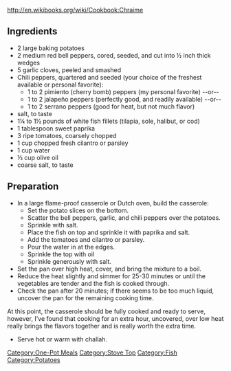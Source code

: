 <http://en.wikibooks.org/wiki/Cookbook:Chraime>

## Ingredients

-   2 large baking potatoes
-   2 medium red bell peppers, cored, seeded, and cut into ½ inch thick
    wedges
-   5 garlic cloves, peeled and smashed
-   Chili peppers, quartered and seeded (your choice of the freshest
    available or personal favorite):
    -   1 to 2 pimiento (cherry bomb) peppers (my personal favorite)
        --or--
    -   1 to 2 jalapeño peppers (perfectly good, and readily available)
        --or--
    -   1 to 2 serrano peppers (good for heat, but not much flavor)
-   salt, to taste
-   1¼ to 1½ pounds of white fish fillets (tilapia, sole, halibut, or
    cod)
-   1 tablespoon sweet paprika
-   3 ripe tomatoes, coarsely chopped
-   1 cup chopped fresh cilantro or parsley
-   1 cup water
-   ⅓ cup olive oil
-   coarse salt, to taste

## Preparation

-   In a large flame-proof casserole or Dutch oven, build the casserole:
    -   Set the potato slices on the bottom.
    -   Scatter the bell peppers, garlic, and chili peppers over the
        potatoes.
    -   Sprinkle with salt.
    -   Place the fish on top and sprinkle it with paprika and salt.
    -   Add the tomatoes and cilantro or parsley.
    -   Pour the water in at the edges.
    -   Sprinkle the top with oil
    -   Sprinkle generously with salt.
-   Set the pan over high heat, cover, and bring the mixture to a boil.
-   Reduce the heat slightly and simmer for 25-30 minutes or until the
    vegetables are tender and the fish is cooked through.
-   Check the pan after 20 minutes; if there seems to be too much
    liquid, uncover the pan for the remaining cooking time.

At this point, the casserole should be fully cooked and ready to serve,
however, I've found that cooking for an extra hour, uncovered, over low
heat really brings the flavors together and is really worth the extra
time.

-   Serve hot or warm with challah.

[Category:One-Pot Meals](Category:One-Pot_Meals "wikilink")
[Category:Stove Top](Category:Stove_Top "wikilink")
[Category:Fish](Category:Fish "wikilink")
[Category:Potatoes](Category:Potatoes "wikilink")